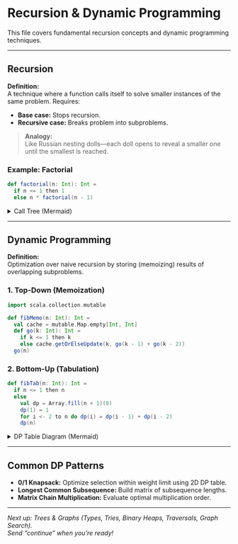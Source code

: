 # Recursion & Dynamic Programming

This file covers fundamental recursion concepts and dynamic programming techniques.

---

## Recursion

**Definition:**  
A technique where a function calls itself to solve smaller instances of the same problem. Requires:
- **Base case:** Stops recursion.  
- **Recursive case:** Breaks problem into subproblems.

> **Analogy:**  
> Like Russian nesting dolls—each doll opens to reveal a smaller one until the smallest is reached.

### Example: Factorial

```scala
def factorial(n: Int): Int =
  if n <= 1 then 1
  else n * factorial(n - 1)
```

<details>
<summary>Call Tree (Mermaid)</summary>

```mermaid
graph TD
  A[factorial(4)] --> B[factorial(3)]
  B --> C[factorial(2)]
  C --> D[factorial(1)]
  D --> E[1]
```
</details>

---

## Dynamic Programming

**Definition:**  
Optimization over naive recursion by storing (memoizing) results of overlapping subproblems.

### 1. Top-Down (Memoization)

```scala
import scala.collection.mutable

def fibMemo(n: Int): Int =
  val cache = mutable.Map.empty[Int, Int]
  def go(k: Int): Int =
    if k <= 1 then k
    else cache.getOrElseUpdate(k, go(k - 1) + go(k - 2))
  go(n)
```

### 2. Bottom-Up (Tabulation)

```scala
def fibTab(n: Int): Int =
  if n <= 1 then n
  else
    val dp = Array.fill(n + 1)(0)
    dp(1) = 1
    for i <- 2 to n do dp(i) = dp(i - 1) + dp(i - 2)
    dp(n)
```

<details>
<summary>DP Table Diagram (Mermaid)</summary>

```mermaid
flowchart LR
  subgraph Table
    A[dp(0)=0] --> B[dp(1)=1] --> C[dp(2)=1] --> D[dp(3)=2] --> E[dp(4)=3]
  end
```
</details>

---

## Common DP Patterns

- **0/1 Knapsack:** Optimize selection within weight limit using 2D DP table.  
- **Longest Common Subsequence:** Build matrix of subsequence lengths.  
- **Matrix Chain Multiplication:** Evaluate optimal multiplication order.

---

*Next up: Trees & Graphs (Types, Tries, Binary Heaps, Traversals, Graph Search).*  
*Send “continue” when you’re ready!*  
